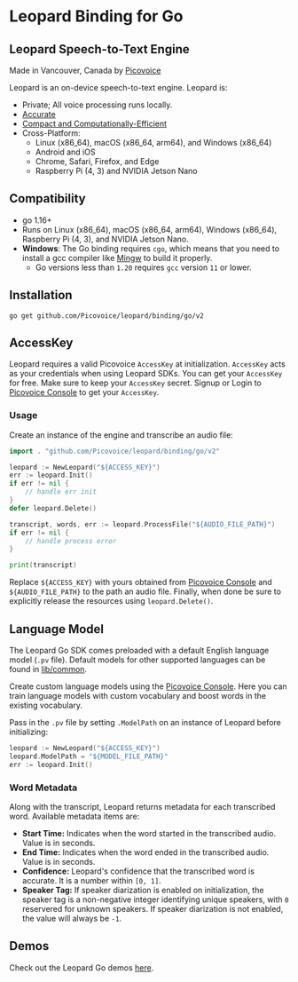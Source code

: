 # Leopard Binding for Go

## Leopard Speech-to-Text Engine

Made in Vancouver, Canada by [Picovoice](https://picovoice.ai)

Leopard is an on-device speech-to-text engine. Leopard is:

- Private; All voice processing runs locally.
- [Accurate](https://picovoice.ai/docs/benchmark/stt/#results)
- [Compact and Computationally-Efficient](https://github.com/Picovoice/speech-to-text-benchmark#rtf)
- Cross-Platform:
  - Linux (x86_64), macOS (x86_64, arm64), and Windows (x86_64)
  - Android and iOS
  - Chrome, Safari, Firefox, and Edge
  - Raspberry Pi (4, 3) and NVIDIA Jetson Nano

## Compatibility

- go 1.16+
- Runs on Linux (x86_64), macOS (x86_64, arm64), Windows (x86_64), Raspberry Pi (4, 3), and NVIDIA Jetson Nano.
- **Windows**: The Go binding requires `cgo`, which means that you need to install a gcc compiler like [Mingw](http://mingw-w64.org/) to build it properly.
  - Go versions less than `1.20` requires `gcc` version `11` or lower.

## Installation

```console
go get github.com/Picovoice/leopard/binding/go/v2
```

## AccessKey

Leopard requires a valid Picovoice `AccessKey` at initialization. `AccessKey` acts as your credentials when using Leopard SDKs.
You can get your `AccessKey` for free. Make sure to keep your `AccessKey` secret.
Signup or Login to [Picovoice Console](https://console.picovoice.ai/) to get your `AccessKey`.

### Usage

Create an instance of the engine and transcribe an audio file:

```go
import . "github.com/Picovoice/leopard/binding/go/v2"

leopard := NewLeopard("${ACCESS_KEY}")
err := leopard.Init()
if err != nil {
    // handle err init
}
defer leopard.Delete()

transcript, words, err := leopard.ProcessFile("${AUDIO_FILE_PATH}")
if err != nil {
    // handle process error
}

print(transcript)
```

Replace `${ACCESS_KEY}` with yours obtained from [Picovoice Console](https://console.picovoice.ai/) and
`${AUDIO_FILE_PATH}` to the path an audio file. Finally, when done be sure to explicitly release the resources using
`leopard.Delete()`.

## Language Model

The Leopard Go SDK comes preloaded with a default English language model (`.pv` file).
Default models for other supported languages can be found in [lib/common](../../lib/common).

Create custom language models using the [Picovoice Console](https://console.picovoice.ai/). Here you can train
language models with custom vocabulary and boost words in the existing vocabulary.

Pass in the `.pv` file by setting `.ModelPath` on an instance of Leopard before initializing:
```go
leopard := NewLeopard("${ACCESS_KEY}")
leopard.ModelPath = "${MODEL_FILE_PATH}"
err := leopard.Init()

```

### Word Metadata

Along with the transcript, Leopard returns metadata for each transcribed word. Available metadata items are:

- **Start Time:** Indicates when the word started in the transcribed audio. Value is in seconds.
- **End Time:** Indicates when the word ended in the transcribed audio. Value is in seconds.
- **Confidence:** Leopard's confidence that the transcribed word is accurate. It is a number within `[0, 1]`.
- **Speaker Tag:** If speaker diarization is enabled on initialization, the speaker tag is a non-negative integer identifying unique speakers, with `0` reservered for unknown speakers. If speaker diarization is not enabled, the value will always be `-1`.

## Demos

Check out the Leopard Go demos [here](https://github.com/Picovoice/leopard/tree/master/demo/go).
